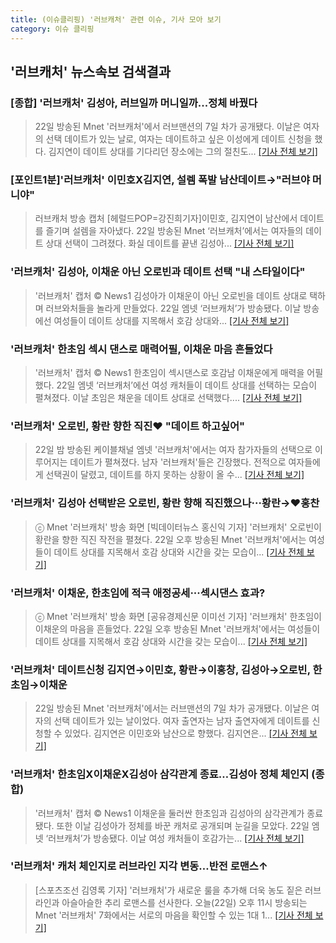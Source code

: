 ```yaml
---
title: (이슈클리핑) '러브캐처' 관련 이슈, 기사 모아 보기
category: 이슈 클리핑
---
```

## **'러브캐처'** 뉴스속보 검색결과
### [종합] '러브캐처' 김성아, 러브일까 머니일까...정체 바꿨다

>22일 방송된 Mnet '러브캐처'에서 러브맨션의 7일 차가 공개됐다. 이날은 여자의 선택 데이트가 있는 날로, 여자는 데이트하고 싶은 이성에게 데이트 신청을 했다. 김지연이 데이트 상대를 기다리던 장소에는 그의 절친도...
[[기사 전체 보기]](http://www.xportsnews.com/?ac=article_view&entry_id=1011112)

### [포인트1분]'러브캐처' 이민호X김지연, 설렘 폭발 남산데이트→"러브야 머니야"

>러브캐처 방송 캡처 [헤럴드POP=강진희기자]이민호, 김지연이 남산에서 데이트를 즐기며 설렘을 자아냈다. 22일 방송된 Mnet ‘러브캐처’에서는 여자들의 데이트 상대 선택이 그려졌다. 화실 데이트를 끝낸 김성아...
[[기사 전체 보기]](http://biz.heraldcorp.com/view.php?ud=201808222326086979140_1)

### '러브캐처' 김성아, 이채운 아닌 오로빈과 데이트 선택 "내 스타일이다"

>'러브캐처' 캡처 © News1 김성아가 이채운이 아닌 오로빈을 데이트 상대로 택하며 러브와처들을 놀라게 만들었다. 22일 엠넷 ‘러브캐처’가 방송됐다. 이날 방송에선 여성들이 데이트 상대를 지목해서 호감 상대와...
[[기사 전체 보기]](http://news1.kr/articles/?3405726)

### '러브캐처' 한초임 섹시 댄스로 매력어필, 이채운 마음 흔들었다

>'러브캐처' 캡처 © News1 한초임이 섹시댄스로 호감남 이채운에게 매력을 어필했다. 22일 엠넷 ‘러브캐처’에선 여성 캐처들이 데이트 상대를 선택하는 모습이 펼쳐졌다. 이날 초임은 채운을 데이트 상대로 선택했다....
[[기사 전체 보기]](http://news1.kr/articles/?3405740)

### '러브캐처' 오로빈, 황란 향한 직진♥ "데이트 하고싶어"

>22일 밤 방송된 케이블채널 엠넷 '러브캐처'에서는 여자 참가자들의 선택으로 이루어지는 데이트가 펼쳐졌다. 남자 '러브캐처'들은 긴장했다. 전적으로 여자들에게 선택권이 달렸고, 데이트를 하지 못하는 상황이 올 수...
[[기사 전체 보기]](http://www.mydaily.co.kr/new_yk/html/read.php?newsid=201808222306799336&ext=na)

### '러브캐처' 김성아 선택받은 오로빈, 황란 향해 직진했으나···황란→♥홍찬

>ⓒ Mnet '러브캐처' 방송 화면 [빅데이터뉴스 홍신익 기자] '러브캐처' 오로빈이 황란을 향한 직진 작전을 펼쳤다. 22일 오후 방송된 Mnet '러브캐처'에서는 여성들이 데이트 상대를 지목해서 호감 상대와 시간을 갖는 모습이...
[[기사 전체 보기]](http://www.thebigdata.co.kr/view.php?ud=201808230007442147c4ac3206f2_23)

### '러브캐처' 이채운, 한초임에 적극 애정공세···섹시댄스 효과?

>ⓒ Mnet '러브캐처' 방송 화면 [공유경제신문 이미선 기자] '러브캐처' 한초임이 이채운의 마음을 흔들었다. 22일 오후 방송된 Mnet '러브캐처'에서는 여성들이 데이트 상대를 지목해서 호감 상대와 시간을 갖는 모습이...
[[기사 전체 보기]](http://www.seconomy.kr/view.php?ud=201808230015029890c4ac3206f2_2)

### '러브캐처' 데이트신청 김지연→이민호, 황란→이홍창, 김성아→오로빈, 한초임→이채운

>22일 방송된 Mnet '러브캐처'에서는 러브맨션의 7일 차가 공개됐다. 이날은 여자의 선택 데이트가 있는 날이었다. 여자 출연자는 남자 출연자에게 데이트를 신청할 수 있었다. 김지연은 이민호와 남산으로 향했다. 김지연은...
[[기사 전체 보기]](http://www.slist.kr/news/articleView.html?idxno=43259)

### '러브캐처' 한초임X이채운X김성아 삼각관계 종료…김성아 정체 체인지 (종합)

>'러브캐처' 캡처 © News1 이채운을 둘러싼 한초임과 김성아의 삼각관계가 종료됐다. 또한 이날 김성아가 정체를 바꾼 캐처로 공개되며 눈길을 모았다. 22일 엠넷 ‘러브캐처’가 방송됐다. 이날 여성 캐처들이 호감가는...
[[기사 전체 보기]](http://news1.kr/articles/?3405754)

### '러브캐처' 캐처 체인지로 러브라인 지각 변동…반전 로맨스↑

>[스포츠조선 김영록 기자] '러브캐처'가 새로운 룰을 추가해 더욱 농도 짙은 러브라인과 아슬아슬한 추리 로맨스를 선사한다. 오늘(22일) 오후 11시 방송되는 Mnet '러브캐처' 7화에서는 서로의 마음을 확인할 수 있는 1대 1...
[[기사 전체 보기]](http://sports.chosun.com/news/ntype.htm?id=201808220100196140015010&servicedate=20180822)


